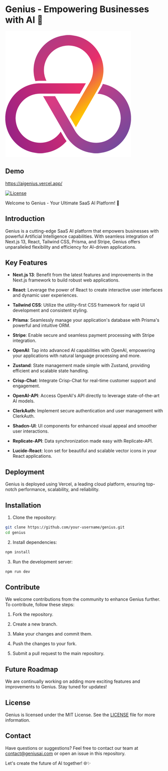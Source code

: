 # Genius - Empowering Businesses with AI 🚀

![Genius Logo](public/logo.png)

## Demo
https://aigenius.vercel.app/

[![License](https://img.shields.io/badge/license-MIT-blue.svg)](LICENSE)

Welcome to Genius - Your Ultimate SaaS AI Platform! 🌟

## Introduction

Genius is a cutting-edge SaaS AI platform that empowers businesses with powerful Artificial Intelligence capabilities. With seamless integration of Next.js 13, React, Tailwind CSS, Prisma, and Stripe, Genius offers unparalleled flexibility and efficiency for AI-driven applications.

## Key Features

- **Next.js 13**: Benefit from the latest features and improvements in the Next.js framework to build robust web applications.

- **React**: Leverage the power of React to create interactive user interfaces and dynamic user experiences.

- **Tailwind CSS**: Utilize the utility-first CSS framework for rapid UI development and consistent styling.

- **Prisma**: Seamlessly manage your application's database with Prisma's powerful and intuitive ORM.

- **Stripe**: Enable secure and seamless payment processing with Stripe integration.

- **OpenAI**: Tap into advanced AI capabilities with OpenAI, empowering your applications with natural language processing and more.

- **Zustand**: State management made simple with Zustand, providing efficient and scalable state handling.

- **Crisp-Chat**: Integrate Crisp-Chat for real-time customer support and engagement.

- **OpenAI-API**: Access OpenAI's API directly to leverage state-of-the-art AI models.

- **ClerkAuth**: Implement secure authentication and user management with ClerkAuth.

- **Shadcn-UI**: UI components for enhanced visual appeal and smoother user interactions.

- **Replicate-API**: Data synchronization made easy with Replicate-API.

- **Lucide-React**: Icon set for beautiful and scalable vector icons in your React applications.

## Deployment

Genius is deployed using Vercel, a leading cloud platform, ensuring top-notch performance, scalability, and reliability.

## Installation

1. Clone the repository:

```bash
git clone https://github.com/your-username/genius.git
cd genius
```

2. Install dependencies:

```bash
npm install
```

3. Run the development server:

```bash
npm run dev
```

## Contribute

We welcome contributions from the community to enhance Genius further. To contribute, follow these steps:

1. Fork the repository.

2. Create a new branch.

3. Make your changes and commit them.

4. Push the changes to your fork.

5. Submit a pull request to the main repository.

## Future Roadmap

We are continually working on adding more exciting features and improvements to Genius. Stay tuned for updates!

## License

Genius is licensed under the MIT License. See the [LICENSE](LICENSE) file for more information.

## Contact

Have questions or suggestions? Feel free to contact our team at contact@geniusai.com or open an issue in this repository.

Let's create the future of AI together! 🌐✨
